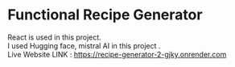 # Functional Recipe Generator
React is used in this project.
<br>
I used Hugging face, mistral AI in this project .
<br>
Live Website LINK : https://recipe-generator-2-gjky.onrender.com
